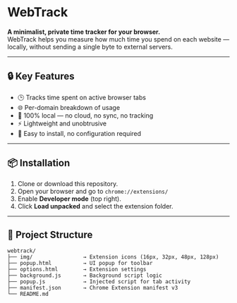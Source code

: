 # WebTrack

**A minimalist, private time tracker for your browser.**  
WebTrack helps you measure how much time you spend on each website — locally, without sending a single byte to external servers.

---

## 🔒 Key Features

- 🕒 Tracks time spent on active browser tabs
- 🌐 Per-domain breakdown of usage
- 🔐 100% local — no cloud, no sync, no tracking
- ⚡ Lightweight and unobtrusive
- 🧩 Easy to install, no configuration required

---

## 📦 Installation

1. Clone or download this repository.
2. Open your browser and go to `chrome://extensions/`
3. Enable **Developer mode** (top right).
4. Click **Load unpacked** and select the extension folder.

---

## 📁 Project Structure

```plaintext
webtrack/
├── img/                → Extension icons (16px, 32px, 48px, 128px)
├── popup.html          → UI popup for toolbar
├── options.html        → Extension settings
├── background.js       → Background script logic
├── popup.js            → Injected script for tab activity
├── manifest.json       → Chrome Extension manifest v3
└── README.md